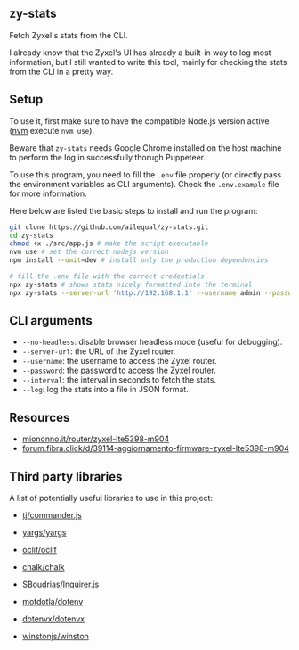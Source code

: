 ## zy-stats

Fetch Zyxel's stats from the CLI.

I already know that the Zyxel's UI has already a built-in way to log most information, but I still wanted to write this tool, mainly for checking the stats from the CLI in a pretty way.

## Setup

To use it, first make sure to have the compatible Node.js version active ([nvm](https://github.com/nvm-sh/nvm) execute `nvm use`).

Beware that `zy-stats` needs Google Chrome installed on the host machine to perform the log in successfully thorugh Puppeteer.

To use this program, you need to fill the `.env` file properly (or directly pass the environment variables as CLI arguments). Check the `.env.example` file for more information.

Here below are listed the basic steps to install and run the program:

```bash
git clone https://github.com/ailequal/zy-stats.git
cd zy-stats
chmod +x ./src/app.js # make the script executable
nvm use # set the correct nodejs version
npm install --omit=dev # install only the production dependencies

# fill the .env file with the correct credentials
npx zy-stats # shows stats nicely formatted into the terminal
npx zy-stats --server-url 'http://192.168.1.1' --username admin --password 'password' --interval 5 # or without filling the .env file
```

## CLI arguments

- `--no-headless`: disable browser headless mode (useful for debugging).
- `--server-url`: the URL of the Zyxel router.
- `--username`: the username to access the Zyxel router.
- `--password`: the password to access the Zyxel router.
- `--interval`: the interval in seconds to fetch the stats.
- `--log`: log the stats into a file in JSON format.

## Resources

- [miononno.it/router/zyxel-lte5398-m904](https://miononno.it/router/zyxel-lte5398-m904)
- [forum.fibra.click/d/39114-aggiornamento-firmware-zyxel-lte5398-m904](https://forum.fibra.click/d/39114-aggiornamento-firmware-zyxel-lte5398-m904)

## Third party libraries

A list of potentially useful libraries to use in this project:

- [tj/commander.js](https://github.com/tj/commander.js)
- [yargs/yargs](https://github.com/yargs/yargs)
- [oclif/oclif](https://github.com/oclif/oclif)

- [chalk/chalk](https://github.com/chalk/chalk)
- [SBoudrias/Inquirer.js](https://github.com/SBoudrias/Inquirer.js)

- [motdotla/dotenv](https://github.com/motdotla/dotenv)
- [dotenvx/dotenvx](https://github.com/dotenvx/dotenvx)

- [winstonjs/winston](https://github.com/winstonjs/winston)
